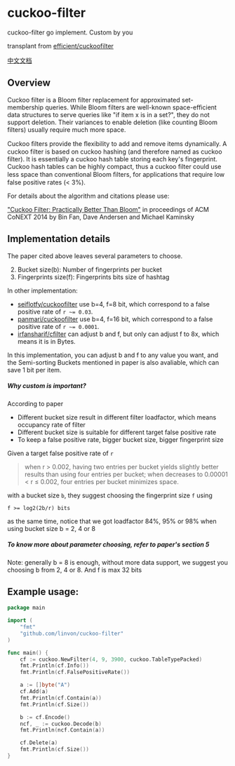 # cuckoo-filter
cuckoo-filter go implement. Custom by you

transplant from [efficient/cuckoofilter](https://github.com/efficient/cuckoofilter)

[中文文档](./README_ZH.md)

Overview
--------
Cuckoo filter is a Bloom filter replacement for approximated set-membership queries. While Bloom filters are well-known space-efficient data structures to serve queries like "if item x is in a set?", they do not support deletion. Their variances to enable deletion (like counting Bloom filters) usually require much more space.

Cuckoo ﬁlters provide the ﬂexibility to add and remove items dynamically. A cuckoo filter is based on cuckoo hashing (and therefore named as cuckoo filter).  It is essentially a cuckoo hash table storing each key's fingerprint. Cuckoo hash tables can be highly compact, thus a cuckoo filter could use less space than conventional Bloom ﬁlters, for applications that require low false positive rates (< 3%).

For details about the algorithm and citations please use:

["Cuckoo Filter: Practically Better Than Bloom"](http://www.cs.cmu.edu/~binfan/papers/conext14_cuckoofilter.pdf) in proceedings of ACM CoNEXT 2014 by Bin Fan, Dave Andersen and Michael Kaminsky

## Implementation details

The paper cited above leaves several parameters to choose. 

2. Bucket size(b): Number of fingerprints per bucket
3. Fingerprints size(f): Fingerprints bits size of hashtag

In other implementation:

- [seiflotfy/cuckoofilter](https://github.com/seiflotfy/cuckoofilter) use b=4, f=8 bit, which correspond to a false positive rate of `r ~= 0.03`.
- [panmari/cuckoofilter](https://github.com/panmari/cuckoofilter) use b=4, f=16 bit, which correspond to a false positive rate of `r ~= 0.0001`.
- [irfansharif/cfilter](https://github.com/irfansharif/cfilter) can adjust b and f, but only can adjust f to 8x, which means it is in Bytes.

In this implementation, you can adjust b and f to any value you want, and the Semi-sorting Buckets mentioned in paper is also avaliable, which can save 1 bit per item.

##### Why custom is important?

According to paper

- Different  bucket size result in different filter loadfactor, which means occupancy rate of filter 
- Different bucket size is suitable for different target false positive rate
- To keep a false positive rate, bigger bucket size, bigger fingerprint size

 Given a target false positive rate of `r` 

> when  r > 0.002, having two entries per bucket yields slightly better results than using four entries per bucket; when decreases to 0.00001 < r ≤ 0.002, four entries per bucket minimizes space.

with a bucket size `b`, they suggest choosing the fingerprint size `f` using

    f >= log2(2b/r) bits

as the same time, notice that we got loadfactor 84%, 95% or 98% when using bucket size b = 2, 4 or 8

##### To know more about parameter choosing, refer to paper's section 5

Note: generally b = 8 is enough, without more data support, we suggest you choosing b from 2, 4 or 8. And f is max 32 bits

## Example usage:

``` go
package main

import (
	"fmt"
	"github.com/linvon/cuckoo-filter"
)

func main() {
	cf := cuckoo.NewFilter(4, 9, 3900, cuckoo.TableTypePacked)
	fmt.Println(cf.Info())
	fmt.Println(cf.FalsePositiveRate())

	a := []byte("A")
	cf.Add(a)
	fmt.Println(cf.Contain(a))
	fmt.Println(cf.Size())

	b := cf.Encode()
	ncf, _ := cuckoo.Decode(b)
	fmt.Println(ncf.Contain(a))

	cf.Delete(a)
	fmt.Println(cf.Size())
}
```

